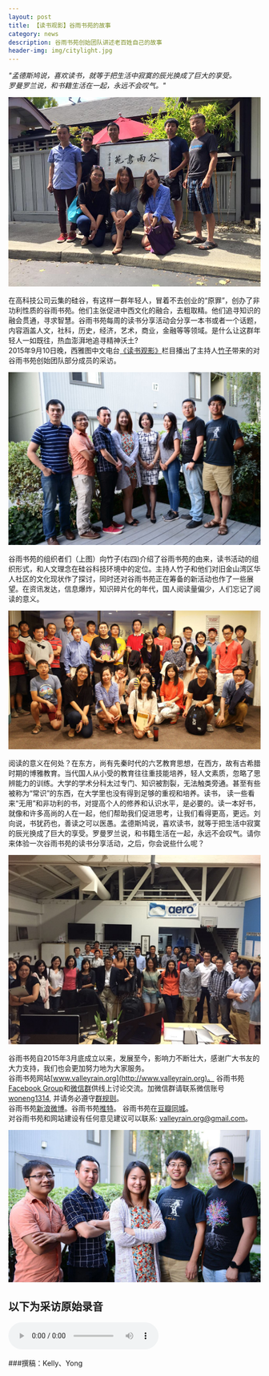 ```yaml
---
layout: post
title: 【读书观影】谷雨书苑的故事 
category: news 
description: 谷雨书苑创始团队讲述老百姓自己的故事
header-img: img/citylight.jpg
---
```


*"孟德斯鸠说，喜欢读书，就等于把生活中寂寞的辰光换成了巨大的享受。  
罗曼罗兰说，和书籍生活在一起，永远不会叹气。"*

![img](/img/guyuteam.jpg)

在高科技公司云集的硅谷，有这样一群年轻人，冒着不去创业的“原罪”，创办了非功利性质的谷雨书苑。他们主张促进中西文化的融合，去粗取精。他们追寻知识的融会贯通，寻求智慧。谷雨书苑每周的读书分享活动会分享一本书或者一个话题，内容涵盖人文，社科，历史，经济，艺术，商业，金融等等领域。是什么让这群年轻人一如既往，热血澎湃地追寻精神沃土?   
2015年9月10日晚，西雅图中文电台[《读书观影》](http://chineseradioseattle.com/books_movies)栏目播出了主持人[竹子](http://chineseradioseattle.com/djs/)带来的对谷雨书苑创始团队部分成员的采访。

![img](/img/interview1.jpg)

谷雨书苑的组织者们（上图）向竹子(右四)介绍了谷雨书苑的由来，读书活动的组织形式，和人文理念在硅谷科技环境中的定位。主持人竹子和他们对旧金山湾区华人社区的文化现状作了探讨，同时还对谷雨书苑正在筹备的新活动也作了一些展望。在资讯发达，信息爆炸，知识碎片化的年代，国人阅读量偏少，人们忘记了阅读的意义。

![img](/img/2015-08-23.jpg)

阅读的意义在何处？在东方，尚有先秦时代的六艺教育思想，在西方，故有古希腊时期的博雅教育。当代国人从小受的教育往往重技能培养，轻人文素质，忽略了思辨能力的训练。大学的学术分科太过专门、知识被割裂，无法触类旁通。甚至有些被称为“常识”的东西，在大学里也没有得到足够的重视和培养。读书， 读一些看来“无用”和非功利的书，对提高个人的修养和认识水平，是必要的。读一本好书，就像和许多高尚的人在一起，他们帮助我们促进思考，让我们看得更高，更远。刘向说，书犹药也，善读之可以医愚。孟德斯鸠说，喜欢读书，就等于把生活中寂寞的辰光换成了巨大的享受。罗曼罗兰说，和书籍生活在一起，永远不会叹气。请你来体验一次谷雨书苑的读书分享活动，之后，你会说些什么呢？

![img](/img/langchao.jpg)

谷雨书苑自2015年3月底成立以来，发展至今，影响力不断壮大，感谢广大书友的大力支持，我们也会更加努力地为大家服务。  
谷雨书苑网站[www.valleyrain.org](http://www.valleyrain.org)。 
谷雨书苑[Facebook Group](http://www.facebook.com/groups/ValleyRain)和[微信群](http://weixin.qq.com/g/AduHOh9yLie7It1V)供线上讨论交流。加微信群请联系微信账号[woneng1314](http://weixin.qq.com/r/NIjVzcvEBZZ6rY_u990m), 并请务必遵守[群规则](/rules)。  
谷雨书苑[新浪微博](http://www.weibo.com/guyushuyuan)。谷雨书苑[推特](https://twitter.com/valleyrainbook)。
谷雨书苑在[豆瓣同城](http://www.douban.com/event/25155904/)。  
对谷雨书苑和网站建设有任何意见建议可以联系: [valleyrain.org@gmail.com](mailto:valleyrain.org@gmail.com)。

![img](/img/interview.jpg)

## 以下为采访原始录音

<audio controls="controls">
   <source src="{{site.www-data-url}}/audio/2015-09-07-interview.mp3" type="audio/mpeg">
 Your browser does not support the audio element.
</audio>

###撰稿：Kelly、Yong

[谷雨书苑]:    http://valleyrain.org  "谷雨书苑"
